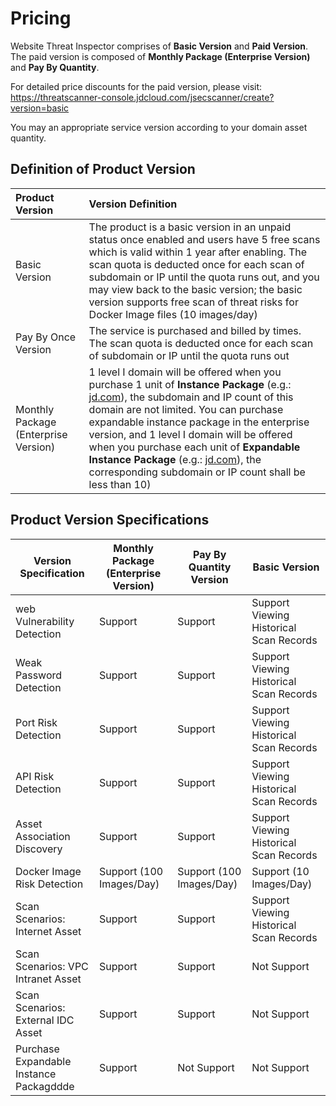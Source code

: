 # Pricing

Website Threat Inspector comprises of **Basic Version** and **Paid Version**. The paid version is composed of **Monthly Package (Enterprise Version)** and **Pay By Quantity**.

For detailed price discounts for the paid version, please visit: https://threatscanner-console.jdcloud.com/jsecscanner/create?version=basic

You may an appropriate service version according to your domain asset quantity.

## Definition of Product Version

| Product Version           | Version Definition                                                     |
| :----------------- | :----------------------------------------------------------- |
| Basic Version             | The product is a basic version in an unpaid status once enabled and users have 5 free scans which is valid within 1 year after enabling. The scan quota is deducted once for each scan of subdomain or IP until the quota runs out, and you may view back to the basic version; the basic version supports free scan of threat risks for Docker Image files (10 images/day) |
| Pay By Once Version         | The service is purchased and billed by times. The scan quota is deducted once for each scan of subdomain or IP until the quota runs out |
| Monthly Package (Enterprise Version) | 1 level I domain will be offered when you purchase 1 unit of **Instance Package** (e.g.: [jd.com](http://jd.com/)), the subdomain and IP count of this domain are not limited. You can purchase expandable instance package in the enterprise version, and 1 level I domain will be offered when you purchase each unit of **Expandable Instance Package** (e.g.: [jd.com](http://jd.com/)), the corresponding subdomain or IP count shall be less than 10) |

## Product Version Specifications

| Version Specification        | Monthly Package (Enterprise Version) | Pay By Quantity Version |  Basic Version |
| --------------- | ------------------ | ---------- | ------ |
| web Vulnerability Detection     | Support               | Support       | Support Viewing Historical Scan Records   |
| Weak Password Detection      | Support               | Support       | Support Viewing Historical Scan Records   |
| Port Risk Detection    | Support               | Support       | Support Viewing Historical Scan Records   |
| API Risk Detection    | Support               | Support       | Support Viewing Historical Scan Records   |
| Asset Association Discovery    | Support               | Support       | Support Viewing Historical Scan Records   |
| Docker Image Risk Detection   | Support (100 Images/Day)    | Support (100 Images/Day)       | Support (10 Images/Day)   |
| Scan Scenarios: Internet Asset  | Support               | Support       | Support Viewing Historical Scan Records   |
| Scan Scenarios: VPC Intranet Asset | Support               | Support       | Not Support |
| Scan Scenarios: External IDC Asset | Support               | Support       | Not Support |
| Purchase Expandable Instance Packagddde | Support               | Not Support       | Not Support |

